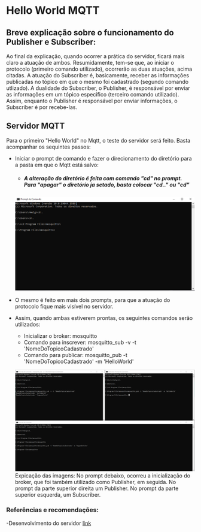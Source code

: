# Hello World MQTT


## Breve explicação sobre o funcionamento do Publisher e Subscriber:
Ao final da explicação, quando ocorrer a prática do servidor, ficará mais claro a atuação de ambos. Resumidamente, tem-se que, ao iniciar o protocolo (primeiro comando utilizado), ocorrerão as duas atuações, acima citadas. A atuação do Subscriber é, basicamente, receber as informações publicadas no tópico em que o mesmo foi cadastrado (segundo comando utlizado). A dualidade do Subscriber, o Publisher, é responsável por enviar as informações em um tópico específico (terceiro comando utilizado). Assim, enquanto o Publisher é responsável por enviar informações, o Subscriber é por recebe-las. 

## Servidor MQTT 

Para o primeiro "Hello World" no Mqtt, o teste do servidor será feito. Basta acompanhar os sequintes passos:

- Iniciar o prompt de comando e fazer o direcionamento do diretório para a pasta em que o Mqtt está salvo:

  - ##### A alteração do diretório é feita com comando "cd" no prompt. Para "apagar" o diretório ja setado, basta colocar "cd.." ou "cd\"
  ![pic](/media/git/Mqtt/MqttHW/dois.png)

- O mesmo é feito em mais dois prompts, para que a atuação do protocolo fique mais visível no servidor.

- Assim, quando ambas estiverem prontas, os seguintes comandos serão utilizados:
  - Inicializar o broker: mosquitto
  - Comando para inscrever: mosquitto_sub -v -t 'NomeDoTopicoCadastrado'
  - Comando para publicar: mosquitto_pub -t 'NomeDoTopicoCadastrado' -m 'HelloWorld'

  ![pic](/media/git/Mqtt/MqttHW/tres.png)     Expicação das imagens: No prompt debaixo, ocorreu a inicialização do broker, que foi também utilizado como Publisher, em seguida. No prompt da parte superior direita um Publisher. No prompt da parte superior esquerda, um Subscriber.






### Referências e recomendações:

 -Desenvolvimento do servidor [link](https://stackoverflow.com/questions/26716279/how-to-test-the-mosquitto-server)
